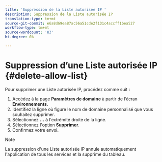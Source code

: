 ```yaml
---
title: 'Suppression de la Liste autorisée IP '
description: Suppression de la Liste autorisée IP
translation-type: tm+mt
source-git-commit: e6a8d69ea87ac56a51cde2f131c4accff1bea527
workflow-type: tm+mt
source-wordcount: '83'
ht-degree: 0%

---
```



# Suppression d’une Liste autorisée IP {#delete-allow-list}

Pour supprimer une Liste autorisée IP, procédez comme suit :

1. Accédez à la page **Paramètres de domaine** à partir de l’écran **Environnements**.
1. Identifiez la ligne où figure le nom de domaine personnalisé que vous souhaitez supprimer.
1. Sélectionnez **...** à l&#39;extrémité droite de la ligne.
1. Sélectionnez l&#39;option **Supprimer**.
1. Confirmez votre envoi.

>[!NOTE]
>La suppression d&#39;une Liste autorisée IP annule automatiquement l&#39;application de tous les services et la supprime du tableau.

